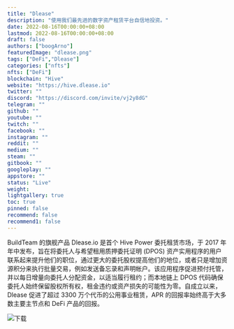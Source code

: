 ```yaml
---
title: "Dlease"
description: "使用我们最先进的数字资产租赁平台自信地投资。"
date: 2022-08-16T00:00:00+08:00
lastmod: 2022-08-16T00:00:00+08:00
draft: false
authors: ["boogArno"]
featuredImage: "dlease.png"
tags: ["DeFi","Dlease"]
categories: ["nfts"]
nfts: ["DeFi"]
blockchain: "Hive"
website: "https://hive.dlease.io"
twitter: ""
discord: "https://discord.com/invite/vj2y8dG"
telegram: ""
github: ""
youtube: ""
twitch: ""
facebook: ""
instagram: ""
reddit: ""
medium: ""
steam: ""
gitbook: ""
googleplay: ""
appstore: ""
status: "Live"
weight: 
lightgallery: true
toc: true
pinned: false
recommend: false
recommend1: false
---
```

BuildTeam 的旗舰产品 Dlease.io 是首个 Hive Power 委托租赁市场，于 2017 年年中发布，旨在将委托人与希望租用质押委托证明 (DPOS) 资产实用程序的用户联系起来提升他们的职位，通过更大的委托股权提高他们的地位，或者只是增加资源积分来执行批量交易，例如发送备忘录和声明帐户。该应用程序促进预付托管，并以每日增量向委托人分配资金，以适当履行租约；而本地链上 DPOS 代码确保委托人始终保留股权所有权，租金违约或资产损失的可能性为零。自成立以来，Dlease 促进了超过 3300 万个代币的公用事业租赁，APR 的回报率始终高于大多数主要主节点和 DeFi 产品的回报。

![下载](\下载.png)